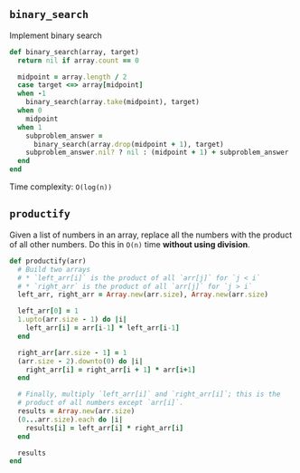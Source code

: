 ## `binary_search`

Implement binary search

```ruby
def binary_search(array, target)
  return nil if array.count == 0

  midpoint = array.length / 2
  case target <=> array[midpoint]
  when -1
    binary_search(array.take(midpoint), target)
  when 0
    midpoint
  when 1
    subproblem_answer =
      binary_search(array.drop(midpoint + 1), target)
    subproblem_answer.nil? ? nil : (midpoint + 1) + subproblem_answer
  end
end
```

Time complexity: `O(log(n))`

## `productify`

Given a list of numbers in an array, replace all the numbers with the
product of all other numbers. Do this in `O(n)` time **without using
division**.

```ruby
def productify(arr)
  # Build two arrays
  # * `left_arr[i]` is the product of all `arr[j]` for `j < i`
  # * `right_arr` is the product of all `arr[j]` for `j > i`
  left_arr, right_arr = Array.new(arr.size), Array.new(arr.size)

  left_arr[0] = 1
  1.upto(arr.size - 1) do |i|
    left_arr[i] = arr[i-1] * left_arr[i-1]
  end

  right_arr[arr.size - 1] = 1
  (arr.size - 2).downto(0) do |i|
    right_arr[i] = right_arr[i + 1] * arr[i+1]
  end

  # Finally, multiply `left_arr[i]` and `right_arr[i]`; this is the
  # product of all numbers except `arr[i]`.
  results = Array.new(arr.size)
  (0...arr.size).each do |i|
    results[i] = left_arr[i] * right_arr[i]
  end

  results
end
```
